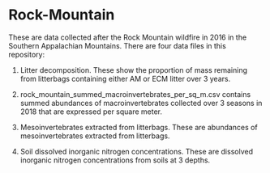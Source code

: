 # Rock-Mountain

These are data collected after the Rock Mountain wildfire in 2016 in the Southern Appalachian Mountains.  There are four data files in this repository: 

1. Litter decomposition. These show the proportion of mass remaining from litterbags containing either AM or ECM litter over 3 years. 

2. rock_mountain_summed_macroinvertebrates_per_sq_m.csv contains summed abundances of macroinvertebrates collected over 3 seasons in 2018 that are expressed per square meter. 
3. Mesoinvertebrates extracted from litterbags. These are abundances of mesoinvertebrates extracted from litterbags. 
4. Soil dissolved inorganic nitrogen concentrations. These are dissolved inorganic nitrogen concentrations from soils at 3 depths. 
